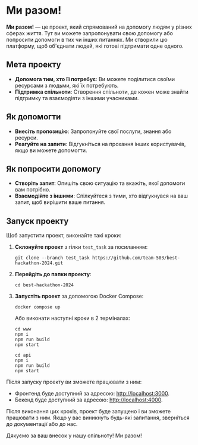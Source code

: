 # Ми разом!

**Ми разом!** — це проект, який спрямований на допомогу людям у різних сферах життя. Тут ви можете запропонувати свою допомогу або попросити допомоги в тих чи інших питаннях. Ми створили цю платформу, щоб об'єднати людей, які готові підтримати одне одного.

## Мета проекту

-   **Допомога тим, хто її потребує**: Ви можете поділитися своїми ресурсами з людьми, які їх потребують.
-   **Підтримка спільноти**: Створення спільноти, де кожен може знайти підтримку та взаємодіяти з іншими учасниками.

## Як допомогти

-   **Внесіть пропозицію**: Запропонуйте свої послуги, знання або ресурси.
-   **Реагуйте на запити**: Відгукніться на прохання інших користувачів, якщо ви можете допомогти.

## Як попросити допомогу

-   **Створіть запит**: Опишіть свою ситуацію та вкажіть, якої допомоги вам потрібно.
-   **Взаємодійте з іншими**: Спілкуйтеся з тими, хто відгукнувся на ваш запит, щоб вирішити ваше питання.

## Запуск проекту

Щоб запустити проект, виконайте такі кроки:

1. **Склонуйте проект** з гілки `test_task` за посиланням:

    ```shell
    git clone --branch test_task https://github.com/team-503/best-hackathon-2024.git
    ```

2. **Перейдіть до папки проекту**:

    ```shell
    cd best-hackathon-2024
    ```

3. **Запустіть проект** за допомогою Docker Compose:

    ```shell
    docker compose up
    ```

    Або виконати наступні кроки в 2 терміналах:

    ```shell
    cd www
    npm i
    npm run build
    npm start
    ```

    ```shell
    cd api
    npm i
    npm run build
    npm start
    ```

Після запуску проекту ви зможете працювати з ним:

-   Фронтенд буде доступний за адресою: [http://localhost:3000](http://localhost:3000).
-   Бекенд буде доступний за адресою: [http://localhost:4000](http://localhost:4000).

Після виконання цих кроків, проект буде запущено і ви зможете працювати з ним. Якщо у вас виникнуть будь-які запитання, зверніться до документації або до нас.

Дякуємо за ваш внесок у нашу спільноту! Ми разом!
